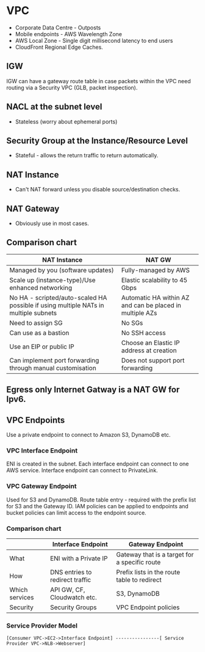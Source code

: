 # VPC

- Corporate Data Centre - Outposts
- Mobile endpoints - AWS Wavelength Zone
- AWS Local Zone - Single digit millisecond latency to end users
- CloudFront Regional Edge Caches.

## IGW

IGW can have a gateway route table in case packets within the VPC need routing via a Security VPC (GLB, packet inspection).

## NACL at the subnet level

- Stateless (worry about ephemeral ports)

## Security Group at the Instance/Resource Level

- Stateful - allows the return traffic to return automatically.

## NAT Instance

- Can't NAT forward unless you disable source/destination checks.

## NAT Gateway

- Obviously use in most cases.

## Comparison chart 

| NAT Instance | NAT GW |
| --- | --- |
| Managed by you (software updates) | Fully-managed by AWS |
| Scale up (instance-type)/Use enhanced networking | Elastic scalability to 45 Gbps|
| No HA - scripted/auto-scaled HA possible if using multiple NATs in multiple subnets | Automatic HA within AZ and can be placed in multiple AZs|
| Need to assign SG | No SGs |
| Can use as a bastion | No SSH access |
| Use an EIP or public IP | Choose an Elastic IP address at creation |
| Can implement port forwarding through manual customisation | Does not support port forwarding |

## Egress only Internet Gatway is a NAT GW for Ipv6.

## VPC Endpoints

Use a private endpoint to connect to Amazon S3, DynamoDB etc.

### VPC Interface Endpoint

ENI is created in the subnet. Each interface endpoint can connect to one AWS service. 
Interface endpoint can connect to PrivateLink.

### VPC Gateway Endpoint

Used for S3 and DynamoDB. Route table entry - required with the prefix list for S3 and the Gateway ID.
IAM policies can be applied to endpoints and bucket policies can limit access to the endpoint source.

### Comparison chart

|| Interface Endpoint | Gateway Endpoint |
| --- | --- | --- |
|What | ENI with a Private IP | Gateway that is a target for a specific route|
|How| DNS entries to redirect traffic | Prefix lists in the route table to redirect|
|Which services| API GW, CF, Cloudwatch etc. | S3, DynamoDB|
|Security| Security Groups | VPC Endpoint policies |


### Service Provider Model
````
[Consumer VPC->EC2->Interface Endpoint] ----------------[ Service Provider VPC->NLB->Webserver]
````

